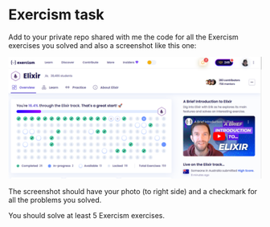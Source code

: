 # Exercism task

Add to your private repo shared with me the code for all the Exercism exercises you solved and also a screenshot like this one:

![screenshot of Elixir track](image.png)

The screenshot should have your photo (to right side) and a checkmark for all the problems you solved.

You should solve at least 5 Exercism exercises.